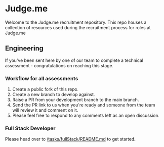 # Judge.me
Welcome to the Judge.me recruitment repository. This repo houses a collection of resources used during the recruitment process for roles at Judge.me

## Engineering
If you've been sent here by one of our team to complete a technical assessment - congratulations on reaching this stage.

### Workflow for all assessments
1. Create a public fork of this repo.
2. Create a new branch to develop against.
3. Raise a PR from your development branch to the main branch.
4. Send the PR link to us when you're ready and someone from the team will review it and comment on it.
5. Please feel free to respond to any comments left as an open discussion.

### Full Stack Developer
Please head over to [/tasks/fullStack/README.md](/tasks/fullStack/README.md) to get started.
